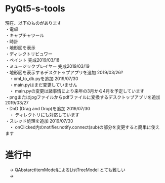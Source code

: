 # PyQt5-s-tools

現在、以下のものがあります <br>
・電卓　<br>
・キャプチャツール <br>
・時計  <br>
・地形図を表示 <br>
・ディレクトリビュワー <br>
・ペイント 完成2019/03/18 <br>
・ミュージックプレイヤー 完成2019/03/19 <br>
・地形図を表示するデスクトップアプリを追加 2019/03/26? <br>
　・xml_to_db.pyを追加 2019/07/30 <br>
　・main.pyはまだ変更していません <br>
　・ main.pyの変更は諸事情により来年の3月から4月を予定しています <br>
・pngまたはjpgファイルからpdfファイルに変換するデスクトップアプリを追加 2019/03/27 <br>
・DnD (Drag and Drop)を追加 2019/07/30 <br>
　・ ディレクトリにも対応しています <br>
・スレッド処理を追加 2019/07/30 <br>
　・ onClicked内のnotifier.notify.connect(sub)の部分を変更すると簡単に使えます <br>

# 進行中 
　-> QAbstarctItemModelによるListTreeModel とても難しい <br>
　-> 
